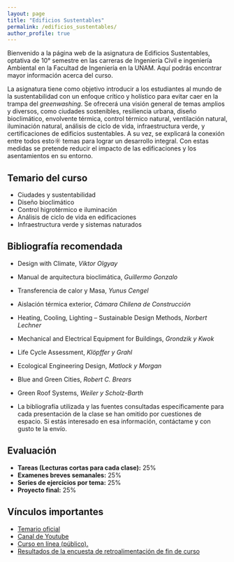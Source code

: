 ```yaml
---
layout: page
title: "Edificios Sustentables"
permalink: /edificios_sustentables/
author_profile: true
---
```


Bienvenido a la página web de la asignatura de Edificios Sustentables, optativa de 10° semestre en las carreras de Ingeniería Civil e ingeniería Ambiental en la Facultad de Ingeniería en la UNAM. Aquí podrás encontrar mayor información acerca del curso.

La asignatura tiene como objetivo introducir a los estudiantes al mundo de la sustentabilidad con un enfoque crítico y holístico para evitar caer en la trampa del *greenwashing*. Se ofrecerá una visión general de temas amplios y diversos, como ciudades sostenibles, resiliencia urbana, diseño bioclimático, envolvente térmica, control térmico natural, ventilación natural, iluminación natural, análisis de ciclo de vida, infraestructura verde, y certificaciones de edificios sustentables. A su vez, se explicará la conexión entre todos esto☼ temas para lograr un desarrollo integral. Con estas medidas se pretende reducir el impacto de las edificaciones y los asentamientos en su entorno.


## Temario del curso
* Ciudades y sustentabilidad
* Diseño bioclimático
* Control higrotérmico e iluminación
* Análisis de ciclo de vida en edificaciones
* Infraestructura verde y sistemas naturados


## Bibliografía recomendada
* Design with Climate, *Viktor Olgyay*
* Manual de arquitectura bioclimática, *Guillermo Gonzalo*
* Transferencia de calor y Masa, *Yunus Cengel*
* Aislación térmica exterior, *Cámara Chilena de Construcción*
* Heating, Cooling, Lighting – Sustainable Design Methods, *Norbert Lechner*
* Mechanical and Electrical Equipment for Buildings, *Grondzik y Kwok*
* Life Cycle Assessment, *Klöpffer y Grahl*
* Ecological Engineering Design, *Matlock y Morgan*
* Blue and Green Cities, *Robert C. Brears*
* Green Roof Systems, *Weiler y Scholz-Barth*

* La bibliografía utilizada y las fuentes consultadas específicamente para cada presentación de la clase se han omitido por cuestiones de espacio. Si estás interesado en esa información, contáctame y con gusto te la envío.


## Evaluación
* **Tareas (Lecturas cortas para cada clase):** 25%
* **Examenes breves semanales:** 25%
* **Series de ejercicios por tema:** 25%
* **Proyecto final:** 25%


## Vínculos importantes
* [Temario oficial](../assets/pdf/Edificios_Sustentables_Temario.pdf)
* [Canal de Youtube](https://www.youtube.com/channel/UC0rsINKAUsNsQWc-AG9LOMQ)
* [Curso en línea (público).](https://classroom.google.com/c/MzY1NjQ2MTc2ODU0?cjc=ys6ypnk)
* [Resultados de la encuesta de retroalimentación de fin de curso](../404.md)